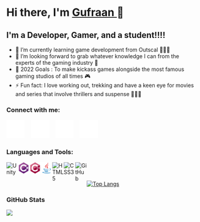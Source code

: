 # Hi there, I'm  <a href="https://www.linkedin.com/in/gufraan-ansari-30448b196/" target="_blank"> Gufraan </a>👋

## I'm a Developer, Gamer, and a student!!!!

- 🌱 I’m currently learning game development from Outscal 🧑🏻‍💻
- 👯 I’m looking forward to grab whatever knowledge I can from the experts of the gaming industry 📑
- 🥅 2022 Goals : To make kickass games alongside the most famous gaming studios of all times 🎮
- ⚡ Fun fact: I love working out, trekking and have a keen eye for movies and series that involve thrillers and suspense 🧗🏻‍♂️

### Connect with me:

[![website](./img/globe-dark.svg)](https://ansarigufraan0.wixsite.com/website)
&nbsp;&nbsp;
[![website](./img/twitter-dark.svg)](https://twitter.com/GufraanAnsari_)
&nbsp;&nbsp;
[![website](./img/linkedin-dark.svg)](https://www.linkedin.com/in/gufraan-ansari-30448b196/)
&nbsp;&nbsp;
[![website](./img/instagram-dark.svg)](https://www.instagram.com/its_gufraan_not_gurfaan/)


### Languages and Tools:

<img align="left" alt="Unity" width="30px" src="https://www.vectorlogo.zone/logos/unity3d/unity3d-icon.svg"/>
<img align="left" alt="CSharp" width="30px" src="https://raw.githubusercontent.com/devicons/devicon/master/icons/csharp/csharp-original.svg"/>
<img align="left" alt="CPP" width="30px" src="https://raw.githubusercontent.com/devicons/devicon/master/icons/cplusplus/cplusplus-original.svg"/>
<img align="left" alt="JAVA" width="30px" src="https://raw.githubusercontent.com/devicons/devicon/master/icons/java/java-original.svg"/>
<img align="left" alt="HTML5" width="30px" src="https://cdn.jsdelivr.net/gh/devicons/devicon/icons/html5/html5-original.svg"/>
<img align="left" alt="CSS3" width="30px" src="https://cdn.jsdelivr.net/gh/devicons/devicon/icons/css3/css3-original.svg"/>
<img align="left" alt="GitHub" width="30px" src="https://user-images.githubusercontent.com/3369400/139447912-e0f43f33-6d9f-45f8-be46-2df5bbc91289.png"/>

<br/><br/>

[![Top Langs](https://github-readme-stats.vercel.app/api/top-langs/?username=gansari231&langs_count=10)](https://github.com/anuraghazra/github-readme-stats)

### GitHub Stats

<img align="left" src="https://github-readme-stats.vercel.app/api?username=gansari231&show_icons=true&hide_border=false&title_color=ff652f&icon_color=FFE400&bg_color=09131B&text_color=ffffff&border_color=0c1a25"/>

